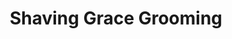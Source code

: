 ---
title: "Shaving Grace Grooming"
url: /traverse-city/shaving-grace-grooming/
shop: pet grooming
---